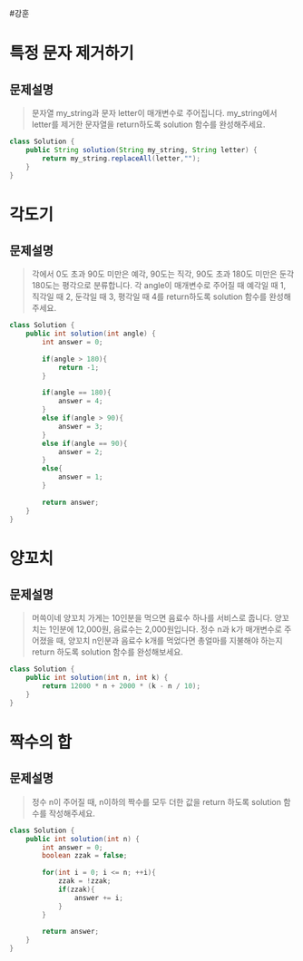 #강훈

# 특정 문자 제거하기

## 문제설명
> 문자열 my_string과 문자 letter이 매개변수로 주어집니다. my_string에서 letter를 제거한 문자열을 return하도록 solution 함수를 완성해주세요.

```java
class Solution {
    public String solution(String my_string, String letter) {
        return my_string.replaceAll(letter,"");
    }
}
```

# 각도기

## 문제설명
> 각에서 0도 초과 90도 미만은 예각, 90도는 직각, 90도 초과 180도 미만은 둔각 180도는 평각으로 분류합니다. 각 angle이 매개변수로 주어질 때 예각일 때 1, 직각일 때 2, 둔각일 때 3, 평각일 때 4를 return하도록 solution 함수를 완성해주세요.

```java
class Solution {
    public int solution(int angle) {
        int answer = 0;
        
        if(angle > 180){
            return -1;
        }
        
        if(angle == 180){
            answer = 4; 
        }
        else if(angle > 90){
            answer = 3;
        }
        else if(angle == 90){
            answer = 2;
        }
        else{
            answer = 1;
        }
        
        return answer;
    }
}
```

# 양꼬치

## 문제설명
> 머쓱이네 양꼬치 가게는 10인분을 먹으면 음료수 하나를 서비스로 줍니다. 양꼬치는 1인분에 12,000원, 음료수는 2,000원입니다. 정수 n과 k가 매개변수로 주어졌을 때, 양꼬치 n인분과 음료수 k개를 먹었다면 총얼마를 지불해야 하는지 return 하도록 solution 함수를 완성해보세요.

```java
class Solution {
    public int solution(int n, int k) {
        return 12000 * n + 2000 * (k - n / 10);
    }
}
```

# 짝수의 합

## 문제설명
> 정수 n이 주어질 때, n이하의 짝수를 모두 더한 값을 return 하도록 solution 함수를 작성해주세요.

```java
class Solution {
    public int solution(int n) {
        int answer = 0;
        boolean zzak = false;
        
        for(int i = 0; i <= n; ++i){
            zzak = !zzak;
            if(zzak){
                answer += i;
            }
        }
        
        return answer;
    }
}
```